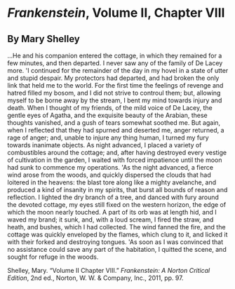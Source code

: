 <h1><em>Frankenstein</em>, Volume II, Chapter VIII</h1>
<h2>By Mary Shelley</h2>

...He and his companion entered the cottage, in which they remained for a few minutes, and then departed. I never saw any of the family of De Lacey more.
'I continued for the remainder of the day in my hovel in a state of utter and stupid despair. My protectors had departed, and had broken the only link that held me to the world. For the first time the feelings of revenge and hatred filled my bosom, and I did not strive to controul them; but, allowing myself to be borne away by the stream, I bent my mind towards injury and death. When I thought of my friends, of the mild voice of De Lacey, the gentle eyes of Agatha, and the exquisite beauty of the Arabian, these thoughts vanished, and a gush of tears somewhat soothed me. But again, when I reflected that they had spurned and deserted me, anger returned, a rage of anger; and, unable to injure any thing human, I turned my fury towards inanimate objects. As night advanced, I placed a variety of combustibles around the cottage; and, after having destroyed every vestige of cultivation in the garden, I waited with forced impatience until the moon had sunk to commence my operations.
'As the night advanced, a fierce wind arose from the woods, and quickly dispersed the clouds that had loitered in the heavens: the blast tore along like a mighty avelanche, and produced a kind of insanity in my spirits, that burst all bounds of reason and reflection. I lighted the dry branch of a tree, and danced with fury around the devoted cottage, my eyes still fixed on the western horizon, the edge of which the moon nearly touched. A part of its orb was at length hid, and I waved my brand; it sunk, and, with a loud scream, I fired the straw, and heath, and bushes, which I had collected. The wind fanned the fire, and the cottage was quickly enveloped by the flames, which clung to it, and licked it with their forked and destroying tongues.
'As soon as I was convinced that no assistance could save any part of the habitation, I quitted the scene, and sought for refuge in the woods.

Shelley, Mary. “Volume II Chapter VIII.” *Frankenstein: A Norton Critical Edition*, 2nd ed., Norton, W. W. &amp; Company, Inc., 2011, pp. 97. 
